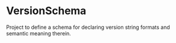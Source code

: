 # VersionSchema
Project to define a schema for declaring version string formats and semantic meaning therein.
